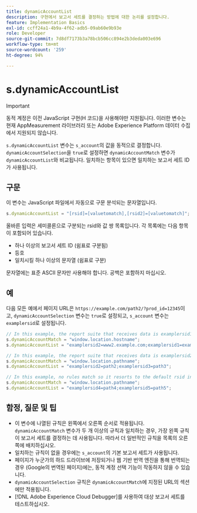 ```yaml
---
title: dynamicAccountList
description: 구현에서 보고서 세트를 결정하는 방법에 대한 논리를 설정합니다.
feature: Implementation Basics
exl-id: ccff24a1-4b9a-4f62-adb5-09ab60e9b93e
role: Developer
source-git-commit: 7d8df7173b3a78bcb506cc894e2b3deda003e696
workflow-type: tm+mt
source-wordcount: '259'
ht-degree: 94%

---
```


# s.dynamicAccountList

>[!IMPORTANT]
>
>동적 계정은 이전 JavaScript 구현(H 코드)을 사용해야만 지원됩니다. 이러한 변수는 현재 AppMeasurement 라이브러리 또는 Adobe Experience Platform 데이터 수집에서 지원되지 않습니다.

`s.dynamicAccountList` 변수는 `s_account`의 값을 동적으로 결정합니다. `dynamicAccountSelection`을 `true`로 설정하면 `dynamicAccountMatch` 변수가 `dynamicAccountList`와 비교됩니다. 일치하는 항목이 있으면 일치하는 보고서 세트 ID가 사용됩니다.

## 구문

이 변수는 JavaScript 파일에서 자동으로 구문 분석되는 문자열입니다.

```JavaScript
s.dynamicAccountList = "[rsid]=[valuetomatch],[rsid2]=[valuetomatch]";
```

올바른 입력은 세미콜론으로 구분되는 rsid와 값 쌍 목록입니다. 각 목록에는 다음 항목이 포함되어 있습니다.

* 하나 이상의 보고서 세트 ID (쉼표로 구분됨)
* 등호
* 일치시킬 하나 이상의 문자열 (쉼표로 구분)

문자열에는 표준 ASCII 문자만 사용해야 합니다. 공백은 포함하지 마십시오.

## 예

다음 모든 예에서 페이지 URL은 `https://example.com/path2/?prod_id=12345`이고, `dynamicAccountSelection` 변수는 `true`로 설정되고, `s_account` 변수는 `examplersid`로 설정됩니다.

```js
// In this example, the report suite that receives data is examplersid1.
s.dynamicAccountMatch = "window.location.hostname";
s.dynamicAccountList = "examplersid2=www2.example.com;examplersid1=example.com";

// In this example, the report suite that receives data is examplersid2.
s.dynamicAccountMatch = "window.location.pathname";
s.dynamicAccountList = "examplersid2=path2;examplersid3=path3";

// In this example, no rules match so it resorts to the default rsid in s_account, examplersid.
s.dynamicAccountMatch = "window.location.pathname";
s.dynamicAccountList = "examplersid4=path4;examplersid5=path5";
```

## 함정, 질문 및 팁

* 이 변수에 나열된 규칙은 왼쪽에서 오른쪽 순서로 적용됩니다. `dynamicAccountMatch` 변수가 두 개 이상의 규칙과 일치하는 경우, 가장 왼쪽 규칙이 보고서 세트를 결정하는 데 사용됩니다. 따라서 더 일반적인 규칙을 목록의 오른쪽에 배치하십시오.
* 일치하는 규칙이 없을 경우에는 `s_account`의 기본 보고서 세트가 사용됩니다.
* 페이지가 누군가의 하드 드라이브에 저장되거나 웹 기반 번역 엔진을 통해 번역되는 경우 (Google의 번역된 페이지)에는, 동적 계정 선택 기능이 작동하지 않을 수 있습니다.
* `dynamicAccountSelection` 규칙은 `dynamicAccountMatch`에 지정된 URL의 섹션에만 적용됩니다.
* [!DNL Adobe Experience Cloud Debugger]를 사용하여 대상 보고서 세트를 테스트하십시오.
